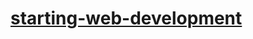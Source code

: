 # [starting-web-development](https://elmahdialajdielidrissi.github.io/starting-web-development/index.html)
